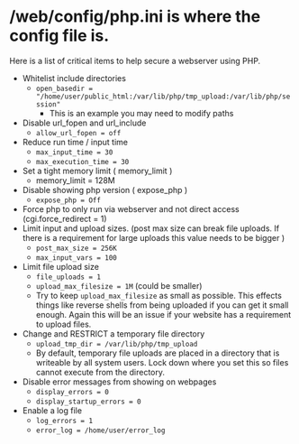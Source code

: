 # /web/config/php.ini is where the config file is.
Here is a list of critical items to help secure a webserver using PHP. 
- Whitelist include directories 
	- `open_basedir = "/home/user/public_html:/var/lib/php/tmp_upload:/var/lib/php/session"`
		- This is an example you may need to modify paths
- Disable url_fopen and url_include
	- `allow_url_fopen = off`
- Reduce run time / input time 
	- `max_input_time = 30`
	- `max_execution_time = 30`
- Set a tight memory limit ( memory_limit )
	- memory_limit = 128M
- Disable showing php version ( expose_php )
	- `expose_php = Off`
- Force php to only run via webserver and not direct access (cgi.force_redirect = 1)
- Limit input and upload sizes. (post max size can break file uploads. If there is a requirement for large uploads this value needs to be bigger )
	- `post_max_size = 256K` 
	- `max_input_vars = 100`
- Limit file upload size
	- `file_uploads = 1`
	- `upload_max_filesize = 1M` (could be smaller)
	- Try to keep  `upload_max_filesize` as small as possible. This effects things like reverse shells from being uploaded if you can get it small enough.  Again this will be an issue if your website has a requirement to upload files.
- Change and RESTRICT a temporary file directory 
	- `upload_tmp_dir = /var/lib/php/tmp_upload`
	- By default, temporary file uploads are placed in a directory that is writeable by all system users. Lock down where you set this so files cannot execute from the directory.
- Disable error messages from showing on webpages
	- `display_errors = 0` 
	- `display_startup_errors = 0`
- Enable a log file
	- `log_errors = 1` 
	- `error_log = /home/user/error_log`
